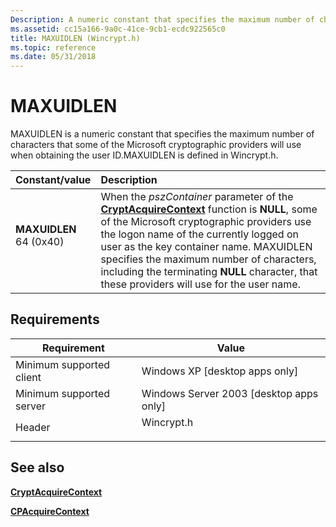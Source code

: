 ```yaml
---
Description: A numeric constant that specifies the maximum number of characters that some of the Microsoft cryptographic providers will use when obtaining the user ID.
ms.assetid: cc15a166-9a0c-41ce-9cb1-ecdc922565c0
title: MAXUIDLEN (Wincrypt.h)
ms.topic: reference
ms.date: 05/31/2018
---
```


# MAXUIDLEN

MAXUIDLEN is a numeric constant that specifies the maximum number of characters that some of the Microsoft cryptographic providers will use when obtaining the user ID.MAXUIDLEN is defined in Wincrypt.h.



| Constant/value                                                                                                                                                                                                  | Description                                                                                                                                                                                                                                                                                                                                                                                                   |
|:----------------------------------------------------------------------------------------------------------------------------------------------------------------------------------------------------------------|:--------------------------------------------------------------------------------------------------------------------------------------------------------------------------------------------------------------------------------------------------------------------------------------------------------------------------------------------------------------------------------------------------------------|
| <span id="MAXUIDLEN"></span><span id="maxuidlen"></span><dl> <dt>**MAXUIDLEN**</dt> <dt>64 (0x40)</dt> </dl> | When the *pszContainer* parameter of the [**CryptAcquireContext**](/windows/desktop/api/Wincrypt/nf-wincrypt-cryptacquirecontexta) function is **NULL**, some of the Microsoft cryptographic providers use the logon name of the currently logged on user as the key container name. MAXUIDLEN specifies the maximum number of characters, including the terminating **NULL** character, that these providers will use for the user name.<br/> |



## Requirements



| Requirement | Value |
|-------------------------------------|---------------------------------------------------------------------------------------|
| Minimum supported client<br/> | Windows XP \[desktop apps only\]<br/>                                           |
| Minimum supported server<br/> | Windows Server 2003 \[desktop apps only\]<br/>                                  |
| Header<br/>                   | <dl> <dt>Wincrypt.h</dt> </dl> |



## See also

<dl> <dt>

[**CryptAcquireContext**](/windows/desktop/api/Wincrypt/nf-wincrypt-cryptacquirecontexta)
</dt> <dt>

[**CPAcquireContext**](https://www.bing.com/search?q=**CPAcquireContext**)
</dt> </dl>

 

 




